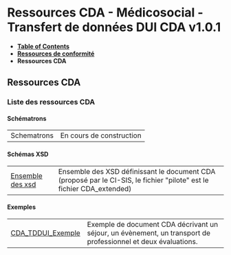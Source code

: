 # Ressources CDA - Médicosocial - Transfert de données DUI CDA v1.0.1

* [**Table of Contents**](toc.md)
* [**Ressources de conformité**](ressources_conformite.md)
* **Ressources CDA**

## Ressources CDA

### Liste des ressources CDA

#### Schématrons

| | |
| :--- | :--- |
| Schematrons | En cours de construction |

#### Schémas XSD

| | |
| :--- | :--- |
| [Ensemble des xsd](https://github.com/ansforge/TestContenuCDA-3-0/tree/main/infrastructure/cda) | Ensemble des XSD définissant le document CDA (proposé par le CI-SIS, le fichier "pilote" est le fichier CDA_extended) |

#### Exemples

| | |
| :--- | :--- |
| [CDA_TDDUI_Exemple](CDA_TDDUI_Exemple_v1.1.0.xml) | Exemple de document CDA décrivant un séjour, un évènement, un transport de professionnel et deux évaluations. |

